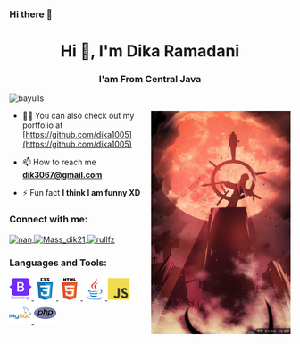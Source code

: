 ### Hi there 👋
<h1 align="center">Hi 👋, I'm Dika Ramadani</h1>
<h3 align="center"> I'am From Central Java</h3>

<p align="left"> <img src="https://komarev.com/ghpvc/?username=bayu1s&label=Profile%20views&color=129e00&style=plastic" alt="bayu1s" /> </p>
<img align="right" alt="Coding" width="250" height="400" src="metus.png">

- 👨‍💻 You can also check out my portfolio at [https://github.com/dika1005](https://github.com/dika1005)

- 📫 How to reach me **dik3067@gmail.com**

- ⚡ Fun fact **I think I am funny XD**

<h3 align="left">Connect with me:</h3>
<p align="left">

<a href="undefined" target="_blank">
  <img align="center" src="https://cdn.jsdelivr.net/npm/simple-icons@3.0.1/icons/linkedin.svg" alt="nan" height="30" width="40" fill="white"/>
</a>
<a href="https://www.instagram.com/mas_dikk21/" target="_blank">
  <img align="center" src="https://cdn.jsdelivr.net/npm/simple-icons@3.0.1/icons/instagram.svg" alt="Mass_dik21" height="30" width="40" fill="white"/>
</a>
<a href="https://www.facebook.com/profile.php?id=100087939921684" target="_blank">
  <img align="center" src="https://cdn.jsdelivr.net/npm/simple-icons@3.0.1/icons/facebook.svg" alt="rullfz" height="30" width="40" fill="white"/>
</a>


</p>

<h3 align="left">Languages and Tools:</h3>
<p align="left"> <a href="https://getbootstrap.com" target="_blank" rel="noreferrer"> <img src="https://raw.githubusercontent.com/devicons/devicon/master/icons/bootstrap/bootstrap-plain-wordmark.svg" alt="bootstrap" width="40" height="40"/> </a> <a href="https://www.w3schools.com/css/" target="_blank" rel="noreferrer"> <img src="https://raw.githubusercontent.com/devicons/devicon/master/icons/css3/css3-original-wordmark.svg" alt="css3" width="40" height="40"/> </a> <a href="https://www.w3.org/html/" target="_blank" rel="noreferrer"> <img src="https://raw.githubusercontent.com/devicons/devicon/master/icons/html5/html5-original-wordmark.svg" alt="html5" width="40" height="40"/> </a> <a href="https://www.java.com" target="_blank" rel="noreferrer"> <img src="https://raw.githubusercontent.com/devicons/devicon/master/icons/java/java-original.svg" alt="java" width="40" height="40"/> </a> <a href="https://developer.mozilla.org/en-US/docs/Web/JavaScript" target="_blank" rel="noreferrer"> <img src="https://raw.githubusercontent.com/devicons/devicon/master/icons/javascript/javascript-original.svg" alt="javascript" width="40" height="40"/> </a> <a href="https://www.mysql.com/" target="_blank" rel="noreferrer"> <img src="https://raw.githubusercontent.com/devicons/devicon/master/icons/mysql/mysql-original-wordmark.svg" alt="mysql" width="40" height="40"/> </a> <a href="https://www.php.net" target="_blank" rel="noreferrer"> <img src="https://raw.githubusercontent.com/devicons/devicon/master/icons/php/php-original.svg" alt="php" width="40" height="40"/> </a> </p>
